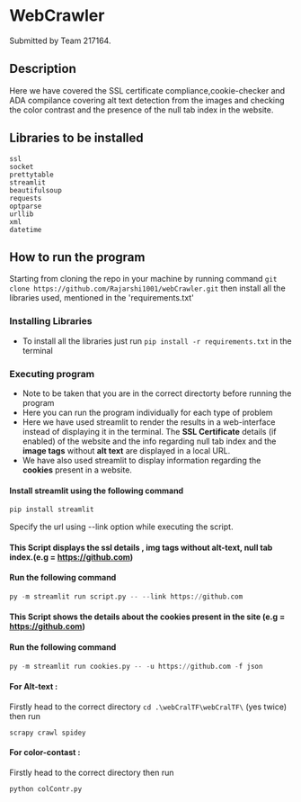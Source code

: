 # WebCrawler

Submitted by Team 217164.

## Description

Here we have covered the SSL certificate compliance,cookie-checker and ADA compilance covering alt text detection from the images and checking the color contrast and the presence of the null tab index in the website.

## Libraries to be installed
```
ssl
socket
prettytable
streamlit
beautifulsoup
requests
optparse
urllib
xml
datetime
```

## How to run the program
Starting from cloning the repo in your machine by running command
`git clone https://github.com/Rajarshi1001/webCrawler.git`
then install all the libraries used, mentioned in the 'requirements.txt'

### Installing Libraries

* To install all the libraries just run `pip install -r requirements.txt` in the terminal

### Executing program

* Note to be taken that you are in the correct directorty before running the program
* Here you can run the program individually for each type of problem
* Here we have used streamlit to render the results in a web-interface instead of displaying it in the terminal. The __SSL Certificate__ details (if enabled) of the website and the info regarding null tab index and the __image tags__ without __alt text__ are displayed in a local URL.
* We have also used streamlit to display information regarding the __cookies__ present in a website.
#### Install streamlit using the following command

```py
pip install streamlit 
```

Specify the url using --link option while executing the script.

#### This Script displays the ssl details , img tags without alt-text, null tab index.(e.g = https://github.com)
#### Run the following command 
```py
py -m streamlit run script.py -- --link https://github.com
```

#### This Script shows the details about the __cookies__ present in the site (e.g = https://github.com)
#### Run the following command 
```py
py -m streamlit run cookies.py -- -u https://github.com -f json
```
<!-- #### For SSL-Certificate compilance test:
```
python3 check.py
```
#### For Cookie- test:
```
python3 cookies.py
``` -->
#### For Alt-text :
Firstly head to the correct directory `cd .\webCralTF\webCralTF\` (yes twice) then run
```
scrapy crawl spidey
```
#### For color-contast :
Firstly head to the correct directory then run
```
python colContr.py
```
<!-- #### For tab-Index navigation :
```
python3 tabindex.py
``` -->
